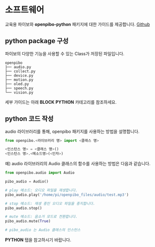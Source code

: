 # 소프트웨어

교육용 파이보와 **openpibo-python** 패키지에 대한 가이드를 제공합니다.
[Github](https://github.com/themakerrobot)

## python package 구성

파이보의 다양한 기능을 사용할 수 있는 Class가 저장된 파일입니다.

```
openpibo
├── audio.py
├── collect.py
├── device.py
├── motion.py
├── oled.py
├── speech.py
└── vision.py
```

세부 가이드는 아래 **BLOCK** **PYTHON** 카테고리를 참조하세요.

## python 코드 작성

audio 라이브러리를 통해, openpibo 패키지를 사용하는 방법을 설명합니다.

```python
from openpibo.<라이브러리 명> import <클래스 명>

<인스턴스 명> = <클래스 명>()
<인스턴스 명>.<메소드명>(<인자>)
```

예) audio 라이브러리의 Audio 클래스의 함수를 사용하는 방법은 다음과 같습니다.

```python
from openpibo.audio import Audio

pibo_audio = Audio()

# play 메소드: 오디오 파일을 재생합니다.
pibo_audio.play('/home/pi/openpibo_files/audio/test.mp3')

# stop 메소드: 재생 중인 오디오 파일을 중지합니다.
pibo_audio.stop()

# mute 메소드: 음소거 모드로 전환합니다.
pibo_audio.mute(True)

# pibo_audio 는 Audio 클래스의 인스턴스
```

**PYTHON** 탭을 참고하시기 바랍니다.
